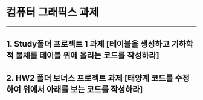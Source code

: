 # 컴퓨터 그래픽스 과제
---

## 1. Study폴더 프로젝트 1 과제 [테이블을 생성하고 기하학적 물체를 테이블 위에 올리는 코드를 작성하라]
## 2. HW2 폴더 보너스 프로젝트 과제 [태양계 코드를 수정하여 위에서 아래를 보는 코드를 작성하라]
